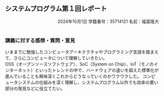 ## システムプログラム第１回レポート

<div style="text-align: right;">
2024年10月1日    
学籍番号：35714121    
名前：福富隆大    
<br>
<br>
</div>  
  
### 講義に対する感想・質問・意⾒
いままでに勉強したコンピュータアーキテクチャやプログラミング言語を踏まえて、さらにコンピュータについて理解していきたい。  
OSS（オープンソースソフトウェア）、SoC（System on Chip）、IoT（モノのインターネット）といったトレンドの中で、ハードウェアの違いを超えた標準化が進んでいることも興味深くこれからどうなっていくのかワクワクした。
コンピュータシステムの仕組みを深く理解し、システムプログラム以外でも効率の悪い部分の発見などに役立てたい。  
